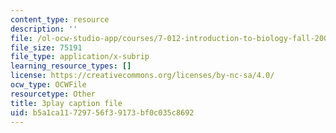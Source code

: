 ```yaml
---
content_type: resource
description: ''
file: /ol-ocw-studio-app/courses/7-012-introduction-to-biology-fall-2004/b5a1ca11729756f39173bf0c035c8692_470931.vtt
file_size: 75191
file_type: application/x-subrip
learning_resource_types: []
license: https://creativecommons.org/licenses/by-nc-sa/4.0/
ocw_type: OCWFile
resourcetype: Other
title: 3play caption file
uid: b5a1ca11-7297-56f3-9173-bf0c035c8692
---
```

